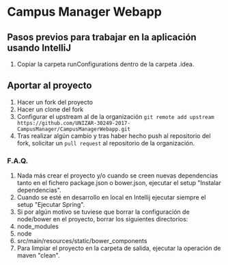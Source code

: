 # Campus Manager Webapp

## Pasos previos para trabajar en la aplicación usando IntelliJ
1. Copiar la carpeta runConfigurations dentro de la carpeta .idea.

## Aportar al proyecto
1. Hacer un fork del proyecto
2. Hacer un clone del fork
3. Configurar el upstream al de la organización `git remote add upstream https://github.com/UNIZAR-30249-2017-CampusManager/CampusManagerWebapp.git`
4. Tras realizar algún cambio y tras haber hecho push al repositorio del fork, solicitar un `pull request` al repositorio de la organización.

### F.A.Q.
1. Nada más crear el proyecto y/o cuando se creen nuevas dependencias tanto en el fichero package.json o bower.json, ejecutar el setup "Instalar dependencias".
1. Cuando se esté en desarrollo en local en Intellij ejecutar siempre el setup "Ejecutar Spring".
1. Si por algún motivo se tuviese que borrar la configuración de node/bower en el proyecto, borrar los siguientes directorios:
  1. node_modules
  1. node
  1. src/main/resources/static/bower_components
1. Para limpiar el proyecto en la carpeta de salida, ejecutar la operación de maven "clean".
